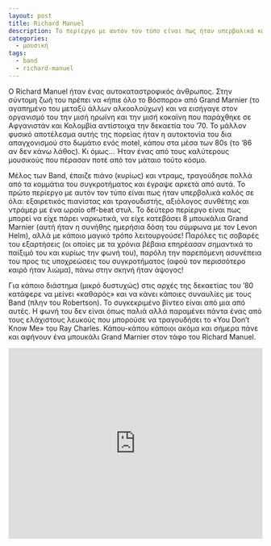 ```yaml
---
layout: post
title: Richard Manuel
description: Το περίεργο με αυτόν τον τύπο είναι πως ήταν υπερβολικά καλός παρόλο που μπορεί να είχε πάρει ναρκωτικά ή να είχε κατεβάσει 8 μπουκάλια Grand Marnier.
categories:
  - μουσική
tags: 
  - band
  - richard-manuel
---
```


O Richard Manuel ήταν ένας αυτοκαταστροφικός άνθρωπος. Στην σύντομη ζωή του πρέπει να «ήπιε όλο το Βόσπορο» από Grand Marnier (το αγαπημένο του μεταξύ άλλων αλκοολούχων) και να εισήγαγε στον οργανισμό του την μισή ηρωίνη και την μισή κοκαϊνη που παράχθηκε σε Αφγανιστάν και Κολομβία αντίστοιχα την δεκαετία του ’70. Το μάλλον φυσικό αποτέλεσμα αυτής της πορείας ήταν η αυτοκτονία του δια απαγχονισμού στο δωμάτιο ενός motel, κάπου στα μέσα των 80s (το ’86 αν δεν κάνω λάθος). Κι όμως… Ήταν ένας από τους καλύτερους μουσικούς που πέρασαν ποτέ από τον μάταιο τούτο κόσμο.

Μέλος των Band, έπαιζε πιάνο (κυρίως) και ντραμς, τραγούδησε πολλά από τα κομμάτια του συγκροτήματος και έγραψε αρκετά από αυτά. Το πρώτο περίεργο με αυτόν τον τύπο είναι πως ήταν υπερβολικά καλός σε όλα: εξαιρετικός πιανίστας και τραγουδιστής, αξιόλογος συνθέτης και ντράμερ με ένα ωραίο off-beat στυλ. Το δεύτερο περίεργο είναι πως μπορεί να είχε πάρει ναρκωτικά, να είχε κατεβάσει 8 μπουκάλια Grand Marnier (αυτή ήταν η συνήθης ημερήσια δόση του σύμφωνα με τον Levon Helm), αλλά με κάποιο μαγικό τρόπο λειτουργούσε! Παρόλες τις σοβαρές του εξαρτήσεις (οι οποίες με τα χρόνια βέβαια επηρέασαν σημαντικά το παίξιμό του και κυρίως την φωνή του), παρόλη την παρεπόμενη ασυνέπεια του προς τις υποχρεώσεις του συγκροτήματος (αφού τον περισσότερο καιρό ήταν λιώμα), πάνω στην σκηνή ήταν άψογος!

Για κάποιο διάστημα (μικρό δυστυχώς) στις αρχές της δεκαετίας του ’80 κατάφερε να μείνει «καθαρός» και να κάνει κάποιες συναυλίες με τους Band (πλην του Robertson). Το συγκεκριμένο βίντεο είναι από μια από αυτές. Η φωνή του δεν είναι όπως παλιά αλλά παραμένει πάντα ένας από τους ελάχιστους λευκούς που μπορούσε να τραγουδήσει το «You Don’t Know Me» του Ray Charles. Κάπου-κάπου κάποιοι ακόμα και σήμερα πάνε και αφήνουν ένα μπουκάλι Grand Marnier στον τάφο του Richard Manuel.

<div class="yt-video" style="position:relative;height:0;padding-bottom:75.0%"><iframe src="https://www.youtube.com/embed/kGrucjh971k?ecver=2" width="480" height="360" frameborder="0" style="position:absolute;width:100%;height:100%;left:0" allowfullscreen></iframe></div>
